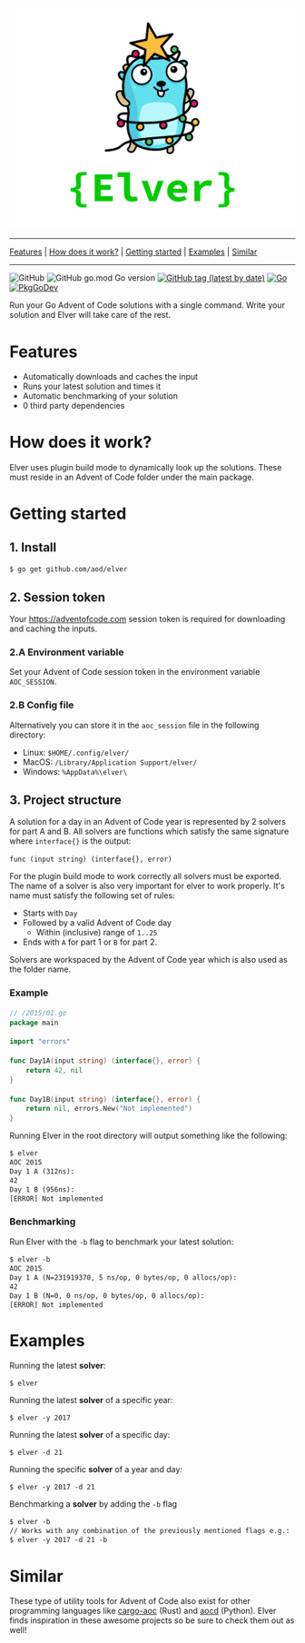 ![](./elver.png)

---

[Features](#features)
| [How does it work?](#how-does-it-work)
| [Getting started](#getting-started)
| [Examples](#examples)
| [Similar](#similar)

---

![GitHub](https://img.shields.io/github/license/aod/elver)
![GitHub go.mod Go version](https://img.shields.io/github/go-mod/go-version/aod/elver)
[![GitHub tag (latest by date)](https://img.shields.io/github/v/tag/aod/elver)](https://github.com/aod/elver/releases)
[![Go](https://github.com/aod/elver/workflows/Go/badge.svg)](https://github.com/aod/elver/actions?query=workflow%3AGo)
[![PkgGoDev](https://pkg.go.dev/badge/github.com/aod/elver)](https://pkg.go.dev/github.com/aod/elver?tab=overview)

Run your Go Advent of Code solutions with a single command.
Write your solution and Elver will take care of the rest.

# Features

- Automatically downloads and caches the input
- Runs your latest solution and times it
- Automatic benchmarking of your solution
- 0 third party dependencies

# How does it work?

Elver uses plugin build mode to dynamically look up the solutions.
These must reside in an Advent of Code folder under the main package.

# Getting started

## 1. Install

```console
$ go get github.com/aod/elver
```

## 2. Session token

Your https://adventofcode.com session token is required for downloading and caching the inputs.

### 2.A Environment variable

Set your Advent of Code session token in the environment variable `AOC_SESSION`.

### 2.B Config file

Alternatively you can store it in the `aoc_session` file in the
following directory:

- Linux: `$HOME/.config/elver/`
- MacOS: `/Library/Application Support/elver/`
- Windows: `%AppData%\elver\`

## 3. Project structure

A solution for a day in an Advent of Code year is represented by 2 solvers for part A and B.
All solvers are functions which satisfy the same signature where `interface{}` is the output:

`func (input string) (interface{}, error)`

For the plugin build mode to work correctly all solvers must be exported.
The name of a solver is also very important for elver to work properly.
It's name must satisfy the following set of rules:

- Starts with `Day`
- Followed by a valid Advent of Code day
    - Within (inclusive) range of `1..25`
- Ends with `A` for part 1 or `B` for part 2.

Solvers are workspaced by the Advent of Code year which is also used as the folder name.

### Example

```go
// /2015/01.go
package main

import "errors"

func Day1A(input string) (interface{}, error) {
    return 42, nil
}

func Day1B(input string) (interface{}, error) {
    return nil, errors.New("Not implemented")
}
```

Running Elver in the root directory will output something like the following:

```console
$ elver
AOC 2015
Day 1 A (312ns):
42
Day 1 B (956ns):
[ERROR] Not implemented
```

### Benchmarking

Run Elver with the `-b` flag to benchmark your latest solution:

```console
$ elver -b
AOC 2015
Day 1 A (N=231919370, 5 ns/op, 0 bytes/op, 0 allocs/op):
42
Day 1 B (N=0, 0 ns/op, 0 bytes/op, 0 allocs/op):
[ERROR] Not implemented
```

# Examples

Running the latest **solver**:

```console
$ elver
```

Running the latest **solver** of a specific year:

```console
$ elver -y 2017
```

Running the latest **solver** of a specific day:

```console
$ elver -d 21
```

Running the specific **solver** of a year and day:

```console
$ elver -y 2017 -d 21
```

Benchmarking a **solver** by adding the `-b` flag

```console
$ elver -b
// Works with any combination of the previously mentioned flags e.g.:
$ elver -y 2017 -d 21 -b
```

# Similar

These type of utility tools for Advent of Code also exist for other programming languages like
[cargo-aoc](https://github.com/gobanos/cargo-aoc)
(Rust)
and
[aocd](https://github.com/wimglenn/advent-of-code-data)
(Python).
Elver finds inspiration in these awesome projects so be sure to check them out as well!
